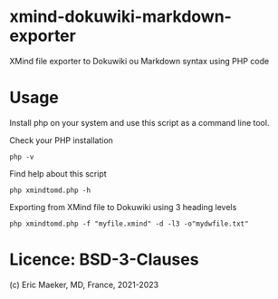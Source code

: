 # xmind-dokuwiki-markdown-exporter
XMind file exporter to Dokuwiki ou Markdown syntax using PHP code

# Usage

Install php on your system and use this script as a command line tool.

Check your PHP installation
```
php -v
```

Find help about this script
```
php xmindtomd.php -h
```

Exporting from XMind file to Dokuwiki using 3 heading levels
```
php xmindtomd.php -f "myfile.xmind" -d -l3 -o"mydwfile.txt"
```

# Licence: BSD-3-Clauses
(c) Eric Maeker, MD, France, 2021-2023
